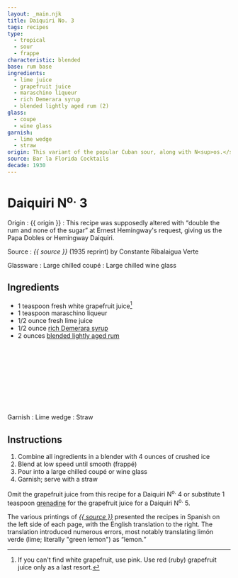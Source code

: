```yaml
---
layout: _main.njk
title: Daiquiri No. 3
tags: recipes
type:
  - tropical
  - sour
  - frappe
characteristic: blended
base: rum base
ingredients:
  - lime juice
  - grapefruit juice
  - maraschino liqueur
  - rich Demerara syrup
  - blended lightly aged rum (2)
glass:
  - coupe
  - wine glass
garnish:
  - lime wedge
  - straw
origin: This variant of the popular Cuban sour, along with N<sup>os.</sup> 1, 2, 4, and 5, was codified by barman Constante Ribalaigua at Havana's Floridita Bar. As printed in <cite>Bar la Florida Cocktails</cite>, the recipe is credited to B. Orban and is served <span lang="fr">frappé</span>.
source: Bar la Florida Cocktails
decade: 1930
---
```

<!-- markdownlint-disable MD025 -->
# Daiquiri N<sup>o.</sup> 3
<!-- markdownlint-disable MD025 -->

Origin
  : {{ origin }}
  : <span class="spacer">This recipe was supposedly altered with <q>double the rum and none of the sugar</q> at Ernest Hemingway's request, giving us the Papa Dobles or Hemingway Daiquiri.</span>

Source
  : <cite>{{ source }}</cite> (1935 reprint) by Constante Ribalaigua Verte

Glassware
  : Large chilled coupé
  : Large chilled wine glass

## Ingredients

* 1 teaspoon fresh white grapefruit juice[^1]
* 1 teaspoon maraschino liqueur
* 1/2 ounce fresh lime juice
* 1/2 ounce [rich Demerara syrup](/mixes/2-1-simple-syrup)
* 2 ounces [blended lightly aged rum](/rums/04-rum-blended-lightly-aged/)<icon-l space="1em" class="bigger" label="(2)"><span class="with-icon"><svg class="icon"><use href="/assets/images/icons/circle-2.svg#circle-2"></use></svg></span></icon-l>

[^1]: If you can't find white grapefruit, use pink. Use red (ruby) grapefruit juice only as a last resort.

Garnish
  : Lime wedge
  : Straw

## Instructions

1. Combine all ingredients in a blender with 4 ounces of crushed ice
2. Blend at low speed until smooth (<span lang="fr">frappé</span>)
3. Pour into a large chilled coupé or wine glass
4. Garnish; serve with a straw

<tiki-callout type="tip">

Omit the grapefruit juice from this recipe for a Daiquiri N<sup>o.</sup> 4 or substitute 1 teaspoon [grenadine](/mixes/grenadine) for the grapefruit juice for a Daiquiri N<sup>o.</sup> 5.

</tiki-callout>

<tiki-callout type="note">

The various printings of <cite><a href="https://euvs-vintage-cocktail-books.cld.bz/1935-Bar-la-Florida-Cocktails" target="_blank" rel="external noopener">{{ source }}</a></cite> presented the recipes in Spanish on the left side of each page, with the English translation to the right. The translation introduced numerous errors, most notably translating <span lang="es">limón verde</span> (lime; literally "green lemon") as <q>lemon.</q>

</tiki-callout>
